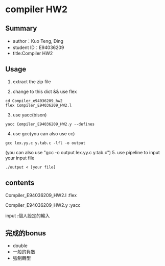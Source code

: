 # compiler HW2

## Summary

- author：Kuo Teng, Ding
- student ID：E94036209
- title:Compiler HW2

## Usage


1. extract the zip file

2. change to this dict && use flex

```
cd Compiler_e94036209_hw2
flex Compiler_E94036209_HW2.l
```

3. use yacc(bison)

```
yacc Compiler_E94036209_HW2.y --defines
```

4. use gcc(you can also use cc)

```
gcc lex.yy.c y.tab.c -lfl -o output
```

(you can also use "gcc -o output lex.yy.c y.tab.c")
5. use pipeline to input your input file
```
./output < [your file]
```

## contents

Compiler_E94036209_HW2.l :flex

Compiler_E94036209_HW2.y :yacc

input :個人設定的輸入

## 完成的bonus

- double
- 一般的負數
- 強制轉型

